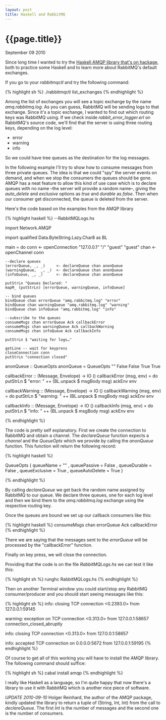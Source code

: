 ```yaml
---
layout: post
title: Haskell and RabbitMQ
---
```


# {{page.title}}

<span class="meta">September 09 2010</span>

Since long time I wanted to try the [Haskell AMQP library that's on hackage](http://hackage.haskell.org/package/amqp), both to practice some Haskell and to learn more about RabbitMQ's default exchanges.

If you go to your _rabbitmqctl_ and try the following command: 

{% highlight sh %}
./rabbitmqctl list_exchanges
{% endhighlight %}

Among the list of exchanges you will see a topic exchange by the name _amq.rabbitmq.log_. As you can guess, RabbitMQ will be sending logs to that exchange. Since it's a topic exchange, I wanted to find out which routing keys was RabbitMQ using. If we check inside _rabbit\_error\_logger.erl_ on RabbitMQ's source code, we'll find that the server is using three routing keys, depending on the log level:

- error
- warning
- info

So we could have tree queues as the destination for the log messages. 

In the following example I'll try to show how to consume messages from three private queues. The idea is that we could "spy" the server events on demand, and when we stop the consumers the queues should be gone. AMQP has a neat feature to allow this kind of use case which is to declare queues with no name –the server will provide a random name–, giving the _auto\_delete_ and _exclusive_ options as *true* and _durable_ as *false*. Then when our consumer get disconnected, the queue is deleted from the server.

Here's the code based on the examples from the AMQP library

{% highlight haskell %}
--RabbitMQLogs.hs

import Network.AMQP

import qualified Data.ByteString.Lazy.Char8 as BL

main = do
    conn <- openConnection "127.0.0.1" "/" "guest" "guest"
    chan <- openChannel conn
    
    --declare queues
    (errorQueue, _, _)     <- declareQueue chan anonQueue
    (warningQueue,  _, _)  <- declareQueue chan anonQueue
    (infoQueue, _, _)      <- declareQueue chan anonQueue
    
    putStrLn "Queues Declared: "
    mapM_ (putStrLn) [errorQueue, warningQueue, infoQueue]
    
    -- bind queues
    bindQueue chan errorQueue "amq.rabbitmq.log" "error"
    bindQueue chan warningQueue "amq.rabbitmq.log" "warning"
    bindQueue chan infoQueue "amq.rabbitmq.log" "info"
    
    --subscribe to the queues
    consumeMsgs chan errorQueue Ack callbackError
    consumeMsgs chan warningQueue Ack callbackWarning
    consumeMsgs chan infoQueue Ack callbackInfo
    
    putStrLn $ "waiting for logs…"
    
    getLine -- wait for keypress
    closeConnection conn
    putStrLn "connection closed"

anonQueue :: QueueOpts
anonQueue = QueueOpts "" False False True True
    

callbackError :: (Message, Envelope) -> IO ()
callbackError (msg, env) = do
    putStrLn $ "error: " ++ (BL.unpack $ msgBody msg)
    ackEnv env
    
callbackWarning :: (Message, Envelope) -> IO ()
callbackWarning (msg, env) = do
    putStrLn $ "warning: " ++ (BL.unpack $ msgBody msg)
    ackEnv env
    
callbackInfo :: (Message, Envelope) -> IO ()
callbackInfo (msg, env) = do
    putStrLn $ "info: " ++ (BL.unpack $ msgBody msg)
    ackEnv env

{% endhighlight %}

The code is pretty self explanatory. First we create the connection to RabbitMQ and obtain a channel. The _declareQueue_ function expects a _channel_ and the _QueueOpts_ which we provide by calling the _anonQueue_ function. This function will return the following record:

{% highlight haskell %}

QueueOpts { queueName = ""
  , queuePassive = False
  , queueDurable = False
  , queueExclusive = True
  , queueAutoDelete = True 
}

{% endhighlight %}

By calling _declareQueue_ we get back the random name assigned by RabbitMQ to our queue. We declare three queues, one for each log level and then we bind them to the _amq.rabbitmq.log_ exchange using the respective routing key.

Once the queues are bound we set up our callback consumers like this:

{% highlight haskell %}
consumeMsgs chan errorQueue Ack callbackError
{% endhighlight %}

There we are saying that the messages sent to the _errorQueue_ will be processed by the "callbackError" function. 

Finally on key press, we will close the connection.

Providing that the code is on the file _RabbitMQLogs.hs_ we can test it like this:

{% highlight sh %}
runghc RabbitMQLogs.hs
{% endhighlight %}

Then on another Terminal window you could start/stop any RabbitMQ consumer/producer and you should start seeing messages like this:

{% highlight sh %}
info: closing TCP connection <0.2393.0> from 127.0.0.1:59145

warning: exception on TCP connection <0.313.0> from 127.0.0.1:58657
connection_closed_abruptly

info: closing TCP connection <0.313.0> from 127.0.0.1:58657

info: accepted TCP connection on 0.0.0.0:5672 from 127.0.0.1:59195
{% endhighlight %}

Of course to get all of this working you will have to install the AMQP library. The following command should suffice:

{% highlight sh %}
cabal install amqp
{% endhighlight %}

I really like Haskell as a language, so I'm quite happy that now there's a library to use it with RabbitMQ which is another nice piece of software.

*UPDATE 2010-09-10*
Holger Reinhard, the author of the AMQP package, kindly updated the library to return a tuple of (String, Int, Int) from the call to _declareQueue_. The first _Int_ is the number of messages and the second one is the number of consumers.